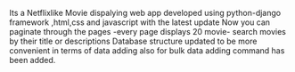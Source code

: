 Its a Netflixlike Movie dispalying web app developed using python-django framework ,html,css and javascript 
with the latest update Now you can paginate through the pages -every page displays 20 movie-
search movies by their title or descriptions 
Database structure updated to be more convenient in terms of data adding also for bulk data adding command has been added.
